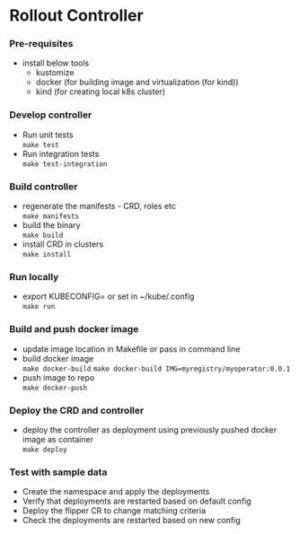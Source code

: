 # Rollout Controller

### Pre-requisites
- install below tools
  - kustomize
  - docker (for building image and virtualization (for kind))
  - kind (for creating local k8s cluster)

### Develop controller
- Run unit tests  
  `make test`
- Run integration tests  
  `make test-integration`

### Build  controller
- regenerate the manifests - CRD, roles etc  
  `make manifests`
- build the binary  
  `make build`
- install CRD in clusters  
  `make install`

### Run locally
- export KUBECONFIG=<Path to Config> or set in ~/kube/.config  
  `make run`

### Build and push docker image
- update image location in Makefile or pass in command line
- build docker image  
  `make docker-build`
  `make docker-build IMG=myregistry/myoperator:0.0.1`
- push image to repo  
  `make docker-push`

### Deploy the CRD and controller
- deploy the controller as deployment using previously pushed docker image as container  
  `make deploy`

### Test with sample data
- Create the namespace and apply the deployments
- Verify that deployments are restarted based on default config
- Deploy the flipper CR to change matching criteria
- Check the deployments are restarted based on new config
